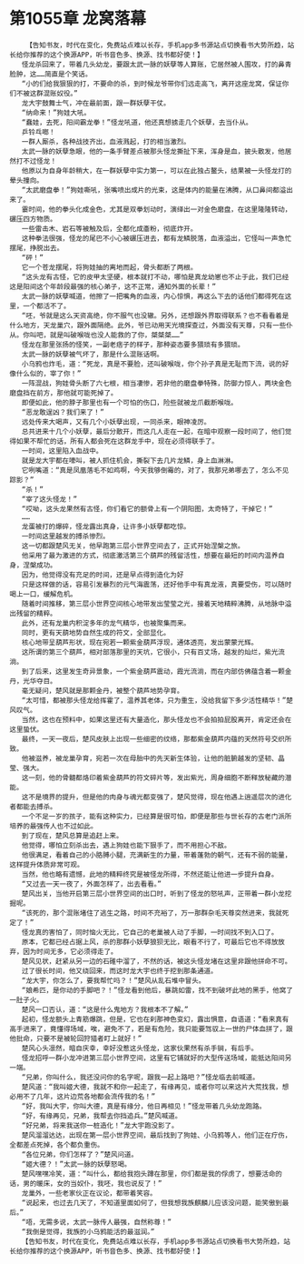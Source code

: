 # 第1055章 龙窝落幕
        【告知书友，时代在变化，免费站点难以长存，手机app多书源站点切换看书大势所趋，站长给你推荐的这个换源APP，听书音色多、换源、找书都好使！】
       怪龙杀回来了，带着几头幼龙，要跟太武一脉的妖孽等人算账，它居然被人围攻，打的鼻青脸肿，这……简直是个笑话。
       “小的们给我狠狠的打，不要命的杀，到时候龙爷带你们远走高飞，离开这座龙窝，保证你们不被这群混账奴役。”
       龙大宇鼓舞士气，冲在最前面，跟一群妖孽干仗。
       “纳命来！”狗娃大吼。
       “蠢娃，去死，阳间霸龙拳！”怪龙吼道，他还真想掳走几个妖孽，去当仆从。
       乒铃乓啷！
       一群人厮杀，各种战技齐出，血液溅起，打的相当激烈。
       太武一脉的妖孽急眼，他的一条手臂差点被那头怪龙撕扯下来，浑身是血，披头散发，他居然打不过怪龙！
       他原以为自身年龄稍大，在一群妖孽中实力第一，可以在此独占鳌头，结果被一头怪龙打的晕头撞向。
       “太武磨盘拳！”狗娃嘶吼，张嘴喷出成片的光束，这是体内的能量在沸腾，从口鼻间都溢出来了。
       霎时间，他的拳头化成金色，尤其是双拳划动时，演绎出一对金色磨盘，在这里隆隆转动，碾压四方物质。
       一些雷击木、岩石等被触及后，全都化成齑粉，彻底炸开。
       这种拳法很强，怪龙的尾巴不小心被碾压进去，都有龙鳞脱落，血液溢出，它怪叫一声急忙摆尾，挣脱出去。
       “砰！”
       它一个苍龙摆尾，将狗娃抽的离地而起，骨头都断了两根。
       “这头龙有古怪，它的皮甲太坚硬，根本就打不动，哪怕是真龙幼崽也不止于此，我们已经这是阳间这个年龄段最强的核心弟子，这不正常，通知外面的长辈！”
       太武一脉的妖孽喊道，他擦了一把嘴角的血液，内心惊惧，再这么下去的话他们都得死在这里，一个都活不了。
       “呸，爷就是这么天资高绝，你不服气也没辙。另外，还想跟外界取得联系？也不看看着是什么地方，天龙巢穴，跟外面隔绝。此外，爷已动用天光境探查过，外面没有天尊，只有一些仆从。你叫吧，就是叫破喉咙也没人能救的了你，桀桀桀……”
       怪龙在那里张扬的怪笑，一副老痞子的样子，那种姿态要多猥琐有多猥琐。
       太武一脉的妖孽被气坏了，那是什么混账话啊。
       小乌鸦也炸毛，道：“死龙，真是不要脸，还叫破喉咙，你个孙子真是无耻而下流，说的好像什么似的，宰了你！”
       一阵混战，狗娃骨头断了六七根，相当凄惨，若非他的磨盘拳特殊，防御力惊人，两块金色磨盘挡在前方，那他就可能死掉了。
       即便如此，他的脖子那里也有一个可怕的伤口，险些就被龙爪截断喉咙。
       “恶龙敢逞凶？我们来了！”
       远处传来大喝声，又有几个小妖孽出现，一同杀来，眼神凌厉。
       总共进来十几个小妖孽，最后分散开，而这几人走在一起，在暗中观察一段时间了，他们觉得如果不帮忙的话，所有人都会死在这群龙手中，现在必须得联手了。
       一时间，这里陷入血战中。
       就是龙大宇都在嚎叫，被人抓住机会，撕裂下去几片龙鳞，身上血淋淋。
       它咧嘴道：“真是凤凰落毛不如鸡啊，今天我够倒霉的，对了，我那兄弟哪去了，怎么不见踪影？”
       “杀！”
       “宰了这头怪龙！”
       “哎呦，这头龙果然有古怪，你们看它的额骨上有一个阴阳图，太奇特了，干掉它！”
       ……
       龙蛋被打的爆碎，怪龙露出真身，让许多小妖孽都吃惊。
       一时间这里越发的搏杀惨烈。
       这一切都跟楚风无关，他早跑第三层小世界空间去了，正式开始涅槃之旅。
       他采用了最为激进的方式，彻底激活第三个葫芦的残留活性，想要在最短的时间内温养自身，涅槃成功。
       因为，他觉得没有充足的时间，还是早点得到造化为好
       只是这样做的话，容易引发暴烈的元气海震荡，还好他手中有真龙液，真要受伤，可以随时喝上一口，缓解危机。
       随着时间推移，第三层小世界空间核心地带发出莹莹之光，接着天地精粹沸腾，从地脉中溢出残留的精粹。
       此外，还有龙巢内积淀多年的龙气精华，也被聚集而来。
       同时，更有天葫地势自然生成的符文，全部显化。
       核心地带呈葫芦形状，现在宛若一颗紫金葫芦浮现，通体透亮，发出蒙蒙光辉。
       这所谓的第三个葫芦，相对部落那里的天坑，它很小，只有百丈场，越发的灿烂，紫光流淌。
       到了后来，这里发生奇异景象，一个紫金葫芦震动，霞光流淌，而在内部仿佛蕴含着一颗金丹，光华夺目。
       毫无疑问，楚风就是那颗金丹，被整个葫芦地势孕育。
       “太可惜，都被那头怪龙给挥霍了，温养其老体，只为重生，没给我留下多少活性精华！”楚风叹气。
       当然，这也在预料中，如果这里还有大量造化，那头怪龙也不会拍拍屁股离开，肯定还会在这里蛰伏。
       最终，一天一夜后，楚风皮肤上出现一些细密的纹络，那都紫金葫芦内蕴的天然符号交织所致。
       他被滋养，被龙巢孕育，宛若一次在母胎中的先天新生体验，让他的脏腑越发的坚韧、晶莹、强大。
       这一刻，他的骨髓都烙印着紫金葫芦的符文碎片等，发出紫光，周身细胞不断释放秘藏的潜能。
       这不是境界的提升，但是他的肉身与魂光都变强了，楚风觉得，现在他遇上逍遥层次的进化者都能去搏杀。
       一个不足一岁的孩子，能有这种实力，已经算是很可怕，即便是那些与世长存的古老门派所培养的最强传人也不过如此。
       到了现在，楚风总算是追赶上来。
       他觉得，哪怕立刻杀出去，遇上狗娃也能下狠手了，而不用担心不敌。
       他很满足，看着自己的小胳膊小腿，充满新生的力量，带着蓬勃的朝气，还有不弱的能量，这样提升体质非常可观。
       当然，他也略有遗憾，此地的精粹终究是被怪龙所得，不然还能让他进一步提升自身。
       “又过去一天一夜了，外面怎样了，出去看看。”
       楚风出关，当他开启第三层小世界空间的出口时，听到了怪龙的怒吼声，正带着一群小龙挖掘呢。
       “该死的，那个混账堵住了逃生之路，时间不充裕了，万一那群杂毛天尊突然进来，我就死定了！”
       怪龙真的害怕了，同时恼火无比，它自己的老巢被人动了手脚，一时间找不到入口了。
       原本，它都已经占据上风，杀的那群小妖孽狼狈无比，眼看不行了，可最后它也不得放放弃，因为时间无多，它必须得走了。
       楚风见状，赶紧从另一边的石碓中溜了，不然的话，被这头怪龙堵在这里非跟他拼命不可。
       过了很长时间，他又绕回来，而这时龙大宇也终于挖到那条通道。
       “龙大宇，你怎么了，要我帮忙吗？！”楚风从乱石堆中冒头。
       “娘希匹，是你动的手脚吧？！”怪龙看到他后，暴跳如雷，找不到破坏此地的黑手，他窝了一肚子火。
       楚风一口否认，道：“这是什么鬼地方？我根本不了解。”
       起初，怪龙额头上青筋爆跳，但是，它也在刹那神色变幻，露出惧意，自语道：“看来真有高手进来了，竟懂得场域，唉，避免不了，若是有危险，我只能要驾驭上一世的尸体血拼了，跟他批命，只要不是被轮回狩猎者盯上就好！”
       楚风心头凛然，暗自庆幸，幸好没惹这头怪龙，这家伙果然有杀手锏，有后手。
       怪龙招呼一群小龙冲进第三层小世界空间，这里有它铺就好的大型传送场域，能抵达阳间另一端。
       “兄弟，你叫什么，我还没问你的名字呢，跟我一起上路吧？”怪龙临去前喊道。
       楚风道：“我叫姬大德，我就不和你一起走了，有缘再见，或者你可以来这片大荒找我，想必用不了几年，这片边荒各地都会流传我的名！”
       “好，我叫大宇，你叫大德，真是有缘分，他日再相见！”怪龙带着几头幼龙跑路。
       “好，有缘再见，兄弟，我帮去你挡追兵。”楚风喊道。
       “好兄弟，将来我送你一桩造化！”龙大宇跑没影了。
       楚风溜溜达达，出现在第一层小世界空间，最后找到了狗娃、小乌鸦等人，他们正在疗伤，全都差点死掉，各个都负重伤。
       “各位兄弟，你们怎样了？”楚风问道。
       “姬大德？！”太武一脉的妖孽怒喝。
       楚风嘿嘿冷笑，道：“叫什么，都给我抱头蹲在那里，你们都是我的俘虏了，想要活命的话，男的暖床，女的当奴仆，我呸，我也说反了！”
       龙巢外，一些老家伙正在议论，都带着笑容。
       “说起来，也过去几天了，不知道里面如何了，但我想我族麒麟儿应该没问题，能笑傲到最后。”
       “唔，无需多说，太武一脉传人最强，自然称尊！”
       “我倒是觉得，我族的小乌鸦能活的最滋润。”
       【告知书友，时代在变化，免费站点难以长存，手机app多书源站点切换看书大势所趋，站长给你推荐的这个换源APP，听书音色多、换源、找书都好使！】